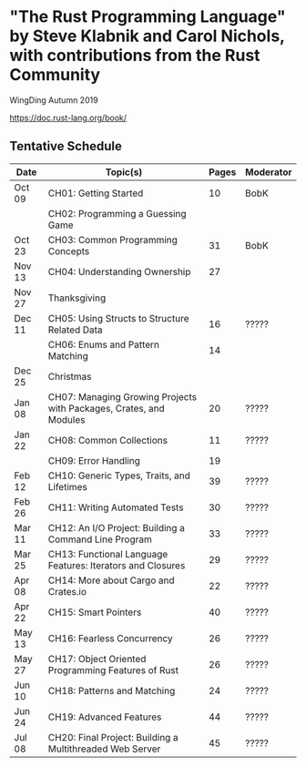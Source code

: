 # "The Rust Programming Language" by Steve Klabnik and Carol Nichols, with contributions from the Rust Community

WingDing Autumn 2019

https://doc.rust-lang.org/book/

## Tentative Schedule

| Date   | Topic(s)                                                            | Pages | Moderator |
|--------|---------------------------------------------------------------------|-------|-----------|
| Oct 09 | CH01:  Getting Started                                              | 10    | BobK      |
|        | CH02:  Programming a Guessing Game                                  |       |           |
| Oct 23 | CH03:  Common Programming Concepts                                  | 31    | BobK      |
| Nov 13 | CH04:  Understanding Ownership                                      | 27    |           |
| Nov 27 |        Thanksgiving                                                 |       |           |
| Dec 11 | CH05:  Using Structs to Structure Related Data                      | 16    | ?????     |
|        | CH06:  Enums and Pattern Matching                                   | 14    |           |
| Dec 25 |        Christmas                                                    |       |           |
| Jan 08 | CH07:  Managing Growing Projects with Packages, Crates, and Modules | 20    | ?????     |
| Jan 22 | CH08:  Common Collections                                           | 11    | ?????     |
|        | CH09:  Error Handling                                               | 19    |           |
| Feb 12 | CH10:  Generic Types, Traits, and Lifetimes                         | 39    | ?????     |
| Feb 26 | CH11:  Writing Automated Tests                                      | 30    | ?????     |
| Mar 11 | CH12:  An I/O Project:  Building a Command Line Program             | 33    | ?????     |
| Mar 25 | CH13:  Functional Language Features:  Iterators and Closures        | 29    | ?????     |
| Apr 08 | CH14:  More about Cargo and Crates.io                               | 22    | ?????     |
| Apr 22 | CH15:  Smart Pointers                                               | 40    | ?????     |
| May 13 | CH16:  Fearless Concurrency                                         | 26    | ?????     |
| May 27 | CH17:  Object Oriented Programming Features of Rust                 | 26    | ?????     |
| Jun 10 | CH18:  Patterns and Matching                                        | 24    | ?????     |
| Jun 24 | CH19:  Advanced Features                                            | 44    | ?????     |
| Jul 08 | CH20:  Final Project: Building a Multithreaded Web Server           | 45    | ?????     |
